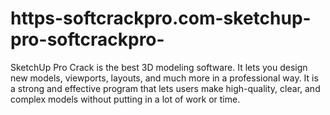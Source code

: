 # https-softcrackpro.com-sketchup-pro-softcrackpro-
SketchUp Pro Crack is the best 3D modeling software. It lets you design new models, viewports, layouts, and much more in a professional way. It is a strong and effective program that lets users make high-quality, clear, and complex models without putting in a lot of work or time.
